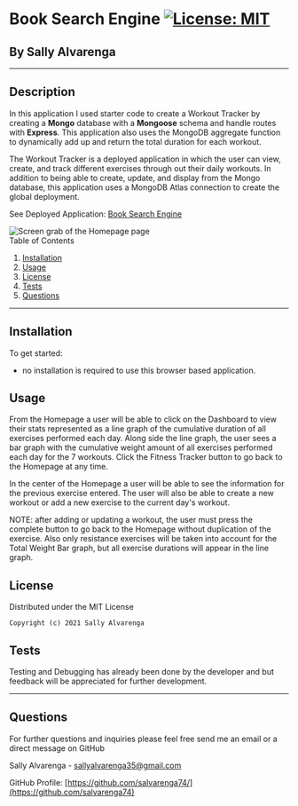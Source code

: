 # **Book Search Engine** [![License: MIT](https://img.shields.io/badge/License-MIT-yellow.svg)](https://opensource.org/licenses/MIT)

<h2>By Sally Alvarenga</h2>

---

## Description

In this application I used starter code to create a Workout Tracker by creating a **Mongo** database with a **Mongoose** schema and handle routes with **Express**. This application also uses the MongoDB aggregate function to dynamically add up and return the total duration for each workout.

The Workout Tracker is a deployed application in which the user can view, create, and track different exercises through out their daily workouts. In addition to being able to create, update, and display from the Mongo database, this application uses a MongoDB Atlas connection to create the global deployment.

See Deployed Application: [Book Search Engine](https://desolate-chamber-19294.herokuapp.com/)

<img src="./public/images/homepage.png" alt="Screen grab of the Homepage page"/>

<summary>Table of Contents</summary>
  <ol>
    <li><a href="#Installation">Installation</a></li>
    <li><a href="#usage">Usage</a></li>
    <li><a href="#license">License</a></li>
    <li><a href="#tests">Tests</a></li>
    <li><a href="#questions">Questions</a></li>
  </ol>

---

## Installation

To get started:

- no installation is required to use this browser based application.

## Usage

From the Homepage a user will be able to click on the Dashboard to view their stats represented as a line graph of the cumulative duration of all exercises performed each day. Along side the line graph, the user sees a bar graph with the cumulative weight amount of all exercises performed each day for the 7 workouts. Click the Fitness Tracker button to go back to the Homepage at any time.

In the center of the Homepage a user will be able to see the information for the previous exercise entered. The user will also be able to create a new workout or add a new exercise to the current day's workout.

NOTE: after adding or updating a workout, the user must press the complete button to go back to the Homepage without duplication of the exercise. Also only resistance exercises will be taken into account for the Total Weight Bar graph, but all exercise durations will appear in the line graph.

## License

Distributed under the MIT License

    Copyright (c) 2021 Sally Alvarenga

## Tests

Testing and Debugging has already been done by the developer and but feedback will be appreciated for further development.

---

## Questions

For further questions and inquiries please feel free send me an email or a direct message on GitHub

Sally Alvarenga - sallyalvarenga35@gmail.com

GitHub Profile: [https://github.com/salvarenga74/](https://github.com/salvarenga74)
